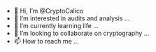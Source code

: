 - 👋 Hi, I’m @CryptoCalico
- 👀 I’m interested in audits and analysis ...
- 🌱 I’m currently learning life ...
- 💞️ I’m looking to collaborate on cryptography ...
- 📫 How to reach me ...

<!---
CryptoCalico/CryptoCalico is a ✨ special ✨ repository because its `README.md` (this file) appears on your GitHub profile.
You can click the Preview link to take a look at your changes.
--->
